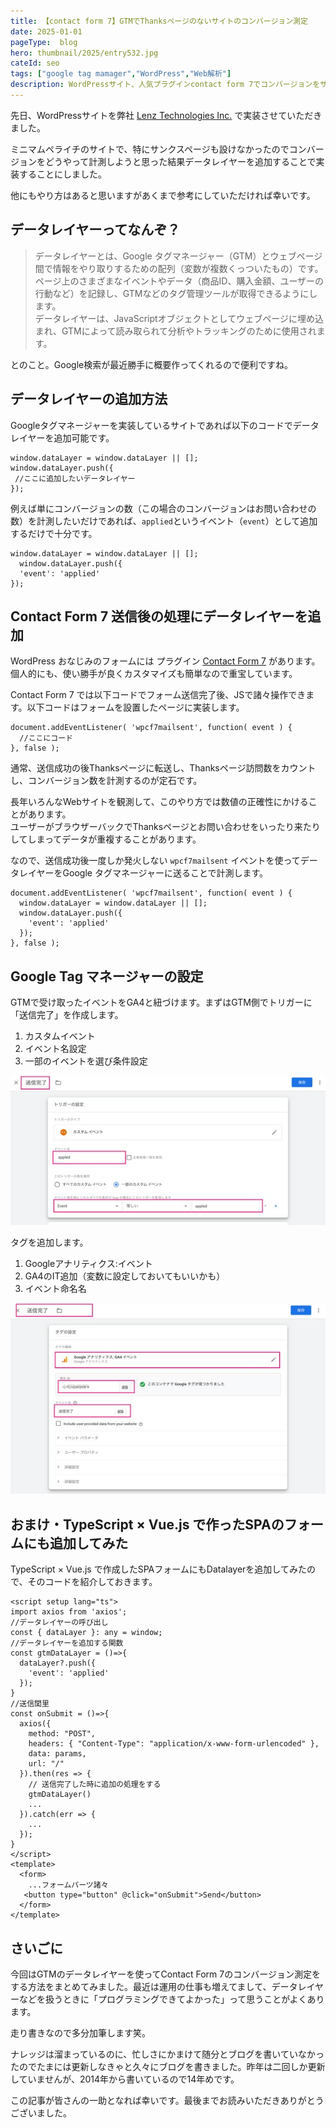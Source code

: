 ```yaml
---
title: 【contact form 7】GTMでThanksページのないサイトのコンバージョン測定
date: 2025-01-01
pageType:  blog
hero: thumbnail/2025/entry532.jpg
cateId: seo
tags: ["google tag mamager","WordPress","Web解析"]
description: WordPressサイト、人気プラグインcontact form 7でコンバージョンをサクッと数える方法をGoogle Tag Managerのdata layerで計測する方法をご紹介します。
---
```


先日、WordPressサイトを弊社 [Lenz Technologies Inc.](https://lenz-ph.com/) で実装させていただきました。

ミニマムペライチのサイトで、特にサンクスページも設けなかったのでコンバージョンをどうやって計測しようと思った結果データレイヤーを追加することで実装することにしました。

他にもやり方はあると思いますがあくまで参考にしていただければ幸いです。

<prof></prof>

## データレイヤーってなんぞ？

> データレイヤーとは、Google タグマネージャー（GTM）とウェブページ間で情報をやり取りするための配列（変数が複数くっついたもの）です。ページ上のさまざまなイベントやデータ（商品ID、購入金額、ユーザーの行動など）を記録し、GTMなどのタグ管理ツールが取得できるようにします。<br>
> データレイヤーは、JavaScriptオブジェクトとしてウェブページに埋め込まれ、GTMによって読み取られて分析やトラッキングのために使用されます。

とのこと。Google検索が最近勝手に概要作ってくれるので便利ですね。

## データレイヤーの追加方法
Googleタグマネージャーを実装しているサイトであれば以下のコードでデータレイヤーを追加可能です。

```js:title=JS
window.dataLayer = window.dataLayer || [];
window.dataLayer.push({
 //ここに追加したいデータレイヤー
});
```
例えば単にコンバージョンの数（この場合のコンバージョンはお問い合わせの数）を計測したいだけであれば、`applied`というイベント（`event`）として追加するだけで十分です。

```js:title=JS
window.dataLayer = window.dataLayer || [];
  window.dataLayer.push({
  'event': 'applied'
});
```
## Contact Form 7 送信後の処理にデータレイヤーを追加
WordPress おなじみのフォームには プラグイン [Contact Form 7](https://wordpress.org/plugins/contact-form-7/) があります。個人的にも、使い勝手が良くカスタマイズも簡単なので重宝しています。

Contact Form 7 では以下コードでフォーム送信完了後、JSで諸々操作できます。以下コードはフォームを設置したページに実装します。

```js:title=JS
document.addEventListener( 'wpcf7mailsent', function( event ) {
  //ここにコード
}, false );
```

通常、送信成功の後Thanksページに転送し、Thanksページ訪問数をカウントし、コンバージョン数を計測するのが定石です。

長年いろんなWebサイトを観測して、このやり方では数値の正確性にかけることがあります。<br>
ユーザーがブラウザーバックでThanksページとお問い合わせをいったり来たりしてしまってデータが重複することがあります。

なので、送信成功後一度しか発火しない `wpcf7mailsent` イベントを使ってデータレイヤーをGoogle タグマネージャーに送ることで計測します。

```js:title=JS
document.addEventListener( 'wpcf7mailsent', function( event ) {
  window.dataLayer = window.dataLayer || [];
  window.dataLayer.push({
    'event': 'applied'
  });
}, false );
```
## Google Tag マネージャーの設定

GTMで受け取ったイベントをGA4と紐づけます。まずはGTM側でトリガーに「送信完了」を作成します。

1. カスタムイベント
2. イベント名設定
3. 一部のイベントを選び条件設定

![トリガー送信完了](./images/01/entry532-2.jpg)

タグを追加します。

1. Googleアナリティクス:イベント
2. GA4のIT追加（変数に設定しておいてもいいかも）
3. イベント命名名

![タグ送信完了](./images/01/entry532-1.jpg)

## おまけ・TypeScript × Vue.js で作ったSPAのフォームにも追加してみた
TypeScript × Vue.js で作成したSPAフォームにもDatalayerを追加してみたので、そのコードを紹介しておきます。

```JS:title=コード
<script setup lang="ts">
import axios from 'axios';
//データレイヤーの呼び出し
const { dataLayer }: any = window;
//データレイヤーを追加する関数
const gtmDataLayer = ()=>{
  dataLayer?.push({
    'event': 'applied'
  });
}
//送信閭里
const onSubmit = ()=>{
  axios({
    method: "POST",
    headers: { "Content-Type": "application/x-www-form-urlencoded" },
    data: params,
    url: "/"
  }).then(res => {
    // 送信完了した時に追加の処理をする
    gtmDataLayer()
    ...
  }).catch(err => {
    ...
  });
}
</script>
<template>
  <form>
    ...フォームパーツ諸々
   <button type="button" @click="onSubmit">Send</button>
  </form>
</template>
```
## さいごに
今回はGTMのデータレイヤーを使ってContact Form 7のコンバージョン測定をする方法をまとめてみました。最近は運用の仕事も増えてまして、データレイヤーなどを扱うときに「プログラミングできてよかった」って思うことがよくあります。

走り書きなので多分加筆します笑。

ナレッジは溜まっているのに、忙しさにかまけて随分とブログを書いていなかったのでたまには更新しなきゃと久々にブログを書きました。昨年は二回しか更新していませんが、2014年から書いているので14年めです。

この記事が皆さんの一助となれば幸いです。最後までお読みいただきありがとうございました。
